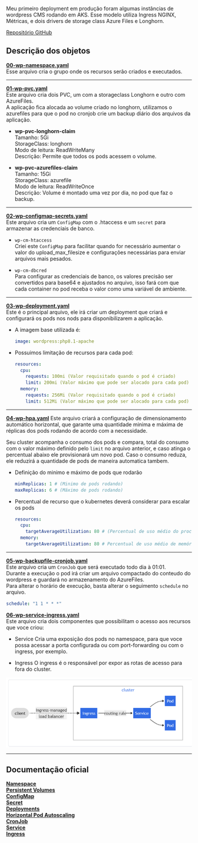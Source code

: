 
Meu primeiro deployment em produção foram algumas instâncias de wordpress CMS rodando em AKS.
Esse modelo utiliza Ingress NGINX, Métricas, e dois drivers de storage class Azure Files e Longhorn.

[Repositório GitHub](https://github.com/pedrolsazevedo/containers/tree/main/docs/kubernetes/modelos/wordpress)

## **Descrição dos objetos**  
[**00-wp-namespace.yaml**](deployment/00-wp-namespace.yaml)  
Esse arquivo cria o grupo onde os recursos serão criados e executados.  

***

[**01-wp-pvc.yaml**](deployment/01-wp-pvc.yaml)  
Este arquivo cria dois PVC, um com a storageclass Longhorn e outro com AzureFiles.  
A aplicação fica alocada ao volume criado no longhorn, utilizamos o azurefiles para que o pod no cronjob crie um backup diário dos arquivos da aplicação.  

* **wp-pvc-longhorn-claim**  
  Tamanho: 5Gi  
  StorageClass: longhorn  
  Modo de leitura: ReadWriteMany  
  Descrição: Permite que todos os pods acessem o volume.  

* **wp-pvc-azurefiles-claim**  
  Tamanho: 15Gi  
  StorageClass: azurefile  
  Modo de leitura: ReadWriteOnce  
  Descrição:  Volume é montado uma vez por dia, no pod que faz o backup.  

***
[**02-wp-configmap-secrets.yaml**](deployment/02-wp-configmap-secrets.yaml)  
Este arquivo cria um `ConfigMap` com o .htaccess e um `secret` para armazenar as credenciais de banco.  

* `wp-cm-htaccess`  
  Criei este `ConfigMap` para facilitar quando for necessário aumentar o valor do upload_max_filesize e configurações necessárias para enviar arquivos mais pesados.  

* `wp-cm-dbcred`  
  Para configurar as credenciais de banco, os valores precisão ser convertidos para base64 e ajustados no arquivo, isso fará com que cada container no pod receba o valor como uma variável de ambiente.  

***

[**03-wp-deployment.yaml**](deployment/03-wp-deployment.yaml)  
Este é o principal arquivo, ele irá criar um deployment que criará e configurará os pods nos nods para disponibilizarem a aplicação.  

  * A imagem base utilizada é:  
      ```yaml
      image: wordpress:php8.1-apache
      ```
  * Possuimos limitação de recursos para cada pod:  
      ```yaml
      resources:  
        cpu:
          requests: 100mi (Valor requisitado quando o pod é criado)
          limit: 200mi (Valor máximo que pode ser alocado para cada pod)
        memory:
          requests: 256Mi (Valor requisitado quando o pod é criado)
          limit: 512Mi (Valor máximo que pode ser alocado para cada pod)
      ```

***

[**04-wp-hpa.yaml**](deployment/04-wp-hpa.yaml)
Este arquivo criará a configuração de dimensionamento automático horizontal, que garante uma quantidade minima e máxima de réplicas dos pods rodando de acordo com a necessidade.

Seu cluster acompanha o consumo dos pods e compara, total do consumo com o valor máximo definido pelo `limit` no arquivo anterior, e caso atinga o percentual abaixo ele provisionará um novo pod. Caso o consumo reduza, ele reduzirá a quantidade de pods de maneira automatica tambem.

  * Definição do minimo e máximo de pods que rodarão
    ```yaml
    minReplicas: 1 # (Minimo de pods rodando)
    maxReplicas: 6 # (Máximo de pods rodando)
    ```
  * Percentual de recurso que o kubernetes deverá considerar para escalar os pods
    ```yaml
    resources:
      cpu:
        targetAverageUtilization: 80 # (Percentual de uso médio do processador para fazer o escalonamento)
      memory:
        targetAverageUtilization: 80 # Percentual de uso médio de memória para fazer o escalonamento
    ```
***

[**05-wp-backupfile-cronjob.yaml**](deployment/05-wp-backupfile-cronjob.yaml)  
Este arquivo cria um `CronJob` que será executado todo dia à 01:01.  
Durante a execução o pod irá criar um arquivo compactado do conteudo do wordpress e guardará no armazenamento do AzureFiles.  
Para alterar o horário de execução, basta alterar o seguimento `schedule` no arquivo.
  ```yaml
  schedule: "1 1 * * *"
  ```

[**06-wp-service-ingress.yaml**](deployment/06-wp-service-ingress.yaml)  
Este arquivo cria dois componentes que possibilitam o acesso aos recursos que voce criou:
  * Service
    Cria uma exposição dos pods no namespace, para que voce possa acessar a porta configurada ou com port-forwarding ou com o ingress, por exemplo.

  * Ingress
    O ingress é o responsável por expor as rotas de acesso para fora do cluster.

  ![fluxo](imgs/ingress-service.png)

***

## Documentação oficial  
[**Namespace**](https://kubernetes.io/docs/concepts/overview/working-with-objects/namespaces/)  
[**Persistent Volumes**](https://kubernetes.io/docs/concepts/storage/persistent-volumes/)  
[**ConfigMap**](https://kubernetes.io/docs/concepts/configuration/configmap/)  
[**Secret**](https://kubernetes.io/docs/concepts/configuration/secret/)  
[**Deployments**](https://kubernetes.io/docs/concepts/workloads/controllers/deployment/)  
[**Horizontal Pod Autoscaling**](https://kubernetes.io/docs/tasks/run-application/horizontal-pod-autoscale/)  
[**CronJob**](https://kubernetes.io/pt-br/docs/concepts/workloads/controllers/cron-jobs/)  
[**Service**](https://kubernetes.io/docs/concepts/services-networking/service/)  
[**Ingress**](https://kubernetes.io/docs/concepts/services-networking/ingress/)  